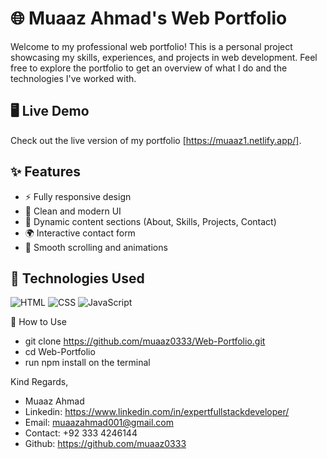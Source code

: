 # 🌐 Muaaz Ahmad's Web Portfolio

Welcome to my professional web portfolio! This is a personal project showcasing my skills, experiences, and projects in web development. Feel free to explore the portfolio to get an overview of what I do and the technologies I've worked with.

## 🖥️ Live Demo

Check out the live version of my portfolio [https://muaaz1.netlify.app/].

## ✨ Features

- ⚡️ Fully responsive design
- 🎨 Clean and modern UI
- 📄 Dynamic content sections (About, Skills, Projects, Contact)
- 🌍 Interactive contact form
- 🌟 Smooth scrolling and animations

## 🚀 Technologies Used

![HTML](https://img.shields.io/badge/-HTML5-E34F26?style=flat&logo=html5&logoColor=white)
![CSS](https://img.shields.io/badge/-CSS3-1572B6?style=flat&logo=css3&logoColor=white)
![JavaScript](https://img.shields.io/badge/-JavaScript-F7DF1E?style=flat&logo=javascript&logoColor=black)

🔧 How to Use
- git clone https://github.com/muaaz0333/Web-Portfolio.git
- cd Web-Portfolio
- run npm install on the terminal

Kind Regards,
- Muaaz Ahmad
- Linkedin: https://www.linkedin.com/in/expertfullstackdeveloper/
- Email: muaazahmad001@gmail.com
- Contact: +92 333 4246144
- Github: https://github.com/muaaz0333
